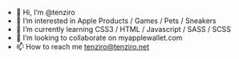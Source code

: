 - 👋 Hi, I’m @tenziro
- 👀 I’m interested in Apple Products / Games / Pets / Sneakers
- 🌱 I’m currently learning CSS3 / HTML / Javascript / SASS / SCSS
- 💞️ I’m looking to collaborate on myapplewallet.com
- 📫 How to reach me tenziro@tenziro.net

<!---
tenziro/tenziro is a ✨ special ✨ repository because its `README.md` (this file) appears on your GitHub profile.
You can click the Preview link to take a look at your changes.
--->
